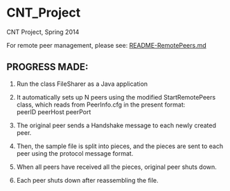 CNT_Project
===========

CNT Project, Spring 2014

For remote peer management, please see: [README-RemotePeers.md](README-RemotePeers.md)

PROGRESS MADE:
--------------

1. Run the class FileSharer as a Java application

2. It automatically sets up N peers using the modified StartRemotePeers class, which reads from PeerInfo.cfg in the present format:
<br/>peerID peerHost peerPort

3. The original peer sends a Handshake message to each newly created peer.

4. Then, the sample file is split into pieces, and the pieces are sent to each peer using the protocol message format.

5. When all peers have received all the pieces, original peer shuts down.

6. Each peer shuts down after reassembling the file.
